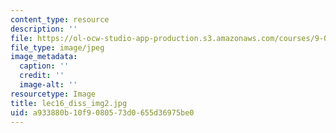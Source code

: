 ```yaml
---
content_type: resource
description: ''
file: https://ol-ocw-studio-app-production.s3.amazonaws.com/courses/9-00sc-introduction-to-psychology-fall-2011/a933880b10f9080573d0655d36975be0_lec16_diss_img2.jpg
file_type: image/jpeg
image_metadata:
  caption: ''
  credit: ''
  image-alt: ''
resourcetype: Image
title: lec16_diss_img2.jpg
uid: a933880b-10f9-0805-73d0-655d36975be0
---
```

